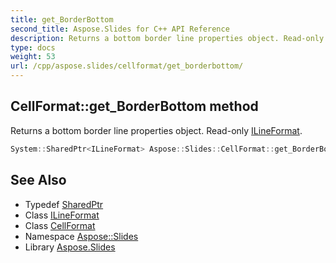 ```yaml
---
title: get_BorderBottom
second_title: Aspose.Slides for C++ API Reference
description: Returns a bottom border line properties object. Read-only ILineFormat.
type: docs
weight: 53
url: /cpp/aspose.slides/cellformat/get_borderbottom/
---
```

## CellFormat::get_BorderBottom method


Returns a bottom border line properties object. Read-only [ILineFormat](../../ilineformat/).

```cpp
System::SharedPtr<ILineFormat> Aspose::Slides::CellFormat::get_BorderBottom() override
```

## See Also

* Typedef [SharedPtr](../../../system/sharedptr/)
* Class [ILineFormat](../../ilineformat/)
* Class [CellFormat](../)
* Namespace [Aspose::Slides](../../)
* Library [Aspose.Slides](../../../)
